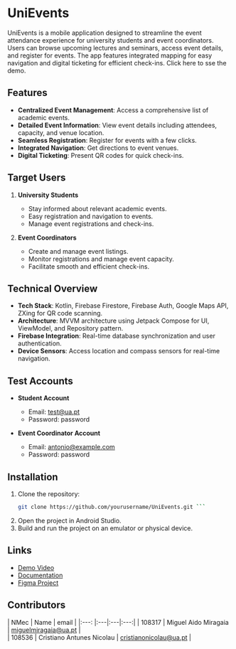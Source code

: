 # UniEvents

UniEvents is a mobile application designed to streamline the event attendance experience for university students and event coordinators. Users can browse upcoming lectures and seminars, access event details, and register for events. The app features integrated mapping for easy navigation and digital ticketing for efficient check-ins. Click here to sse the demo.

## Features

- **Centralized Event Management**: Access a comprehensive list of academic events.
- **Detailed Event Information**: View event details including attendees, capacity, and venue location.
- **Seamless Registration**: Register for events with a few clicks.
- **Integrated Navigation**: Get directions to event venues.
- **Digital Ticketing**: Present QR codes for quick check-ins.

## Target Users

1. **University Students**
   - Stay informed about relevant academic events.
   - Easy registration and navigation to events.
   - Manage event registrations and check-ins.

2. **Event Coordinators**
   - Create and manage event listings.
   - Monitor registrations and manage event capacity.
   - Facilitate smooth and efficient check-ins.

## Technical Overview

- **Tech Stack**: Kotlin, Firebase Firestore, Firebase Auth, Google Maps API, ZXing for QR code scanning.
- **Architecture**: MVVM architecture using Jetpack Compose for UI, ViewModel, and Repository pattern.
- **Firebase Integration**: Real-time database synchronization and user authentication.
- **Device Sensors**: Access location and compass sensors for real-time navigation.

## Test Accounts

- **Student Account**
  - Email: test@ua.pt
  - Password: password

- **Event Coordinator Account**
  - Email: antonio@example.com
  - Password: password

## Installation

1. Clone the repository:
   ```sh
   git clone https://github.com/yourusername/UniEvents.git ```

2. Open the project in Android Studio.
3. Build and run the project on an emulator or physical device.



## Links

- [Demo Video](https://youtu.be/uurvzu-DSVE) 
- [Documentation](https://github.com/Miragaia/UniEvents/blob/main/docs/ICM%20Report%20-%20UniEvents.pdf) 
- [Figma Project](https://github.com/Miragaia/UniEvents/tree/main/docs/figma) 


## Contributors

| NMec | Name | email | 
|:---: |:---|:---|:---:|
| 108317 | Miguel Aido Miragaia         | [miguelmiragaia@ua.pt](https://github.com/Miragaia)              |   
| 108536 | Cristiano Antunes Nicolau    | [cristianonicolau@ua.pt](https://github.com/cristiano-nicolau)   |   

